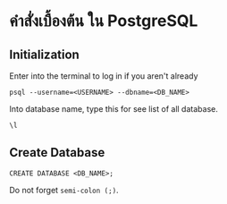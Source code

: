 # คำสั่งเบื้องต้น ใน PostgreSQL

## Initialization

Enter into the terminal to log in if you aren't already

```
psql --username=<USERNAME> --dbname=<DB_NAME>
```

Into database name, type this for see list of all database.

```
\l
```

## Create Database

```
CREATE DATABASE <DB_NAME>;
```

Do not forget `semi-colon (;)`.

